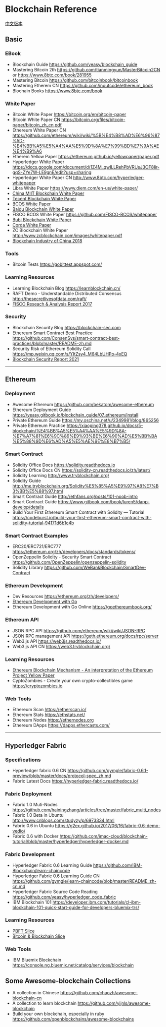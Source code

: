 # Blockchain Reference

[中文版本](README_zh.md)

## Basic

### EBook
* Blockchain Guide https://github.com/yeasy/blockchain_guide
* Mastering Bitcoin 2th https://github.com/tianmingyun/MasterBitcoin2CN or https://www.8btc.com/book/281955
* Mastering Bitcoin https://github.com/bitcoinbook/bitcoinbook
* Mastering Etherem CN https://github.com/inoutcode/ethereum_book
* Blochain Books https://www.8btc.com/book

### White Paper
* Bitcoin White Paper https://bitcoin.org/en/bitcoin-paper
* Bitcoin White Paper CN https://bitcoin.org/files/bitcoin-paper/bitcoin_zh_cn.pdf
* Ethereum White Paper CN https://github.com/ethereum/wiki/wiki/%5B%E4%B8%AD%E6%96%87%5D-%E4%BB%A5%E5%A4%AA%E5%9D%8A%E7%99%BD%E7%9A%AE%E4%B9%A6
* Etherem Yellow Paper https://ethereum.github.io/yellowpaper/paper.pdf
* Hyperledger White Paper https://docs.google.com/document/d/1Z4M_qwILLRehPbVRUsJ3OF8Iir-gqS-ZYe7W-LE9gnE/edit?usp=sharing
* Hyperledger White Paper CN http://www.8btc.com/hyperledger-whitepaper
* Libra White Paper https://www.diem.com/en-us/white-paper/
* [China MIIT Blockchain White Paper](assets/中国区块链技术和应用发展白皮书（2016）.pdf)
* [Tecent Blockchain White Paper](assets/腾讯区块连方案白皮书（2017）.pdf)
* [BCOS White Paper](assets/BCOS_Whitepaper.pdf)
* [Baidu Blockchain White Paper](assets/百度区块链白皮书V1.0_201809.pdf)
* FISCO BCOS White Paper https://github.com/FISCO-BCOS/whitepaper
* [Bubi Blockchain White Paper](assets/布比区块链产品白皮书1.0（2016）.pdf)
* [Corda White Paper](assets/Corda技术白皮书（2016）.pdf)
* ZC Blockchain White Paper http://www.zcblockchain.com/images/whitepaper.pdf
* [Blockchain Industry of China 2018](assets/2018年中国区块链产业白皮书.pdf)

### Tools
* Bitcoin Tests https://gobittest.appspot.com/

### Learning Resources
* Learning Blockchain Blog https://learnblockchain.cn/
* RAFT Demo - Understandable Distributed Consensus http://thesecretlivesofdata.com/raft/
* [FISCO Reseach & Analysis Report 2017](assets/金链盟-区块链平台调研与分析（2017）.pdf)

### Security
* Blockchain Security Blog https://blockchain-sec.com
* Ethereum Smart Contract Best Practice https://github.com/ConsenSys/smart-contract-best-practices/blob/master/README-zh.md
* Security Risk of Ethereum Solidity Call https://mp.weixin.qq.com/s/YItZsy4_M64LbUHPo-4xEQ
* [Blockchain Security Report 2021](assets/区块链安全能力测评与分析报告（2021年）.pdf)

----------

## Ethereum

### Deployment
* Awesome Ethereum https://github.com/bekatom/awesome-ethereum
* Ethereum Deployment Guide https://yeasy.gitbook.io/blockchain_guide/07_ethereum/install
* Private Ethereum Guide https://my.oschina.net/u/2349981/blog/865256
* Private Ethereum Practice https://xiaoping378.github.io/docs/5-blockchain/%E4%BB%A5%E5%A4%AA%E5%9D%8A-%E7%A7%81%E6%9C%89%E9%93%BE%E6%90%AD%E5%BB%BA%E5%88%9D%E6%AD%A5%E5%AE%9E%E8%B7%B5/

### Smart Contract
* Solidity Office Docs https://solidity.readthedocs.io
* Solidity Office Docs CN https://solidity-cn.readthedocs.io/zh/latest/
* Solidity Learning http://www.tryblockchain.org/
* Solidity Guide http://me.tryblockchain.org/Solidity%E5%85%A5%E9%97%A8%E7%B3%BB%E5%88%97.html
* Smart Contract Guide http://ethfans.org/posts/101-noob-intro
* Smart Contract Guide https://www.gitbook.com/book/luren5/dapp-develop/details
* Build Your First Ethereum Smart Contract with Solidity — Tutorial https://codeburst.io/build-your-first-ethereum-smart-contract-with-solidity-tutorial-94171d6b1c4b

### Smart Contract Examples
* ERC20/ERC721/ERC777 https://ethereum.org/zh/developers/docs/standards/tokens/
* OpenZeppelin Solidity - Security Smart Contract https://github.com/OpenZeppelin/openzeppelin-solidity
* Solidity Library https://github.com/WeBankBlockchain/SmartDev-Contract

### Ethereum Development
* Dev Resources https://ethereum.org/zh/developers/
* [Ethereum Development with Go](assets/ethereum-development-with-go.pdf)
* Ethereum Development with Go Online https://goethereumbook.org/

### Ethereum API
* JSON RPC API https://github.com/ethereum/wiki/wiki/JSON-RPC
* JSON RPC management API https://geth.ethereum.org/docs/rpc/server
* Web3.js API https://web3js.readthedocs.io/
* Web3.js API CN https://web3.tryblockchain.org/

### Learning Resources
* [Ethereum Blockchain Mechanism - An interpretation of the Ethereum Project Yellow Paper](assets/Ethereum%20Blockchain%20Mechanism%20-%20An%20interpretation%20of%20the%20Ethereum%20Project%20Yellow%20Paper.jpg)
* CyptoZombies - Create your own crypto-collectibles game https://cryptozombies.io

### Web Tools
* Ethereum Scan https://etherscan.io/
* Ethereum Stats https://ethstats.net/
* Ethereum Nodes https://ethernodes.org
* Ethereum DApps https://dapps.ethercasts.com/

----------

## Hyperledger Fabric

### Specifications
* Hyperledger fabric 0.6 CN https://github.com/gymgle/fabric-0.6.1-preview/blob/master/docs/protocol-spec_zh.md
* Fabric Latest Docs https://hyperledger-fabric.readthedocs.io/

### Fabric Deployment
* Fabric 1.0 Muti-Nodes https://github.com/hainingzhang/articles/tree/master/fabric_multi_nodes
* Fabric 1.0 Beta in Ubuntu http://www.cnblogs.com/studyzy/p/6973334.html
* Fabric 0.6 in Ubuntu https://g2ex.github.io/2017/06/16/fabric-0.6-demo-vedio/
* Fabric 0.6 with Docker https://github.com/imac-cloud/blockchain-tutorial/blob/master/hyperledger/hyperledger-docker.md

### Fabric Development
* Hyperledger Fabric 0.6 Learning Guide https://github.com/IBM-Blockchain/learn-chaincode
* Hyperledger Fabric 0.6 Learning Guide CN https://github.com/gymgle/learn-chaincode/blob/master/README_zh-cn.md
* Hyperledger Fabric Source Code Reading https://github.com/yeasy/hyperledger_code_fabric
* IBM Blockchain 101 https://developer.ibm.com/tutorials/cl-ibm-blockchain-101-quick-start-guide-for-developers-bluemix-trs/

### Learning Resources
* [PBFT Slice](assets/PBFT.pdf)
* [Bitcoin & Blockchain Slice](assets/比特币与区块链技术分享_201707.pdf)

### Web Tools
* IBM Bluemix Blockchain https://console.ng.bluemix.net/catalog/services/blockchain

## Some Awesome-blockchain Collections
* A collection in Chinese https://github.com/chaozh/awesome-blockchain-cn
* A collection to learn blockchain https://github.com/yjjnls/awesome-blockchain
* Build your own blockchain, especially in ruby https://github.com/openblockchains/awesome-blockchains